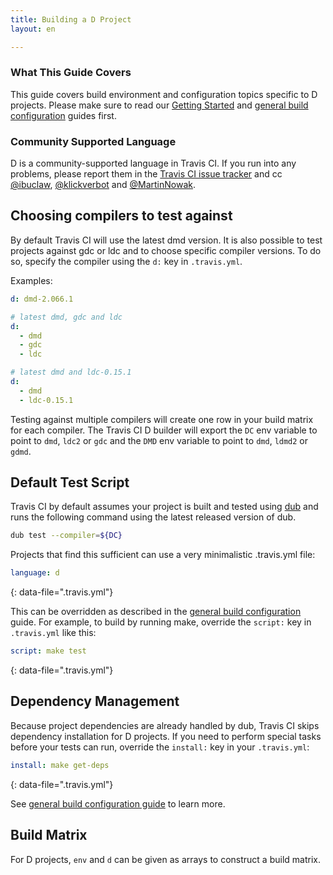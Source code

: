 ```yaml
---
title: Building a D Project
layout: en

---
```


### What This Guide Covers

This guide covers build environment and configuration topics specific to D projects. Please make
sure to read our [Getting Started](/user/getting-started/) and
[general build configuration](/user/customizing-the-build/) guides first.

### Community Supported Language

D is a community-supported language in Travis CI. If you run into any problems, please report them in the
[Travis CI issue tracker](https://github.com/travis-ci/travis-ci/issues) and cc
[@ibuclaw](https://github.com/ibuclaw), [@klickverbot](https://github.com/klickverbot) and
[@MartinNowak](https://github.com/MartinNowak).

## Choosing compilers to test against

By default Travis CI will use the latest dmd version. It is also possible to test projects against
gdc or ldc and to choose specific compiler versions. To do
so, specify the compiler using the `d:` key in `.travis.yml`.

Examples:

```yml
d: dmd-2.066.1
```

```yml
# latest dmd, gdc and ldc
d:
  - dmd
  - gdc
  - ldc
```

```yml
# latest dmd and ldc-0.15.1
d:
  - dmd
  - ldc-0.15.1
```

Testing against multiple compilers will create one row in your build matrix for each compiler. The
Travis CI D builder will export the `DC` env variable to point to `dmd`, `ldc2` or `gdc` and the
`DMD` env variable to point to `dmd`, `ldmd2` or `gdmd`.

## Default Test Script

Travis CI by default assumes your project is built and tested using [dub](http://code.dlang.org) and
runs the following command using the latest released version of dub.

```bash
dub test --compiler=${DC}
```

Projects that find this sufficient can use a very minimalistic .travis.yml file:

```yaml
language: d
```
{: data-file=".travis.yml"}

This can be overridden as described in the [general build configuration](/user/customizing-the-build/)
guide. For example, to build by running make, override the `script:` key in `.travis.yml` like this:

```yaml
script: make test
```
{: data-file=".travis.yml"}

## Dependency Management

Because project dependencies are already handled by dub, Travis CI skips dependency installation for
D projects.  If you need to perform special tasks before your tests can run, override the `install:`
key in your `.travis.yml`:

```yaml
install: make get-deps
```
{: data-file=".travis.yml"}

See [general build configuration guide](/user/customizing-the-build/) to learn more.

## Build Matrix

For D projects, `env` and `d` can be given as arrays
to construct a build matrix.
